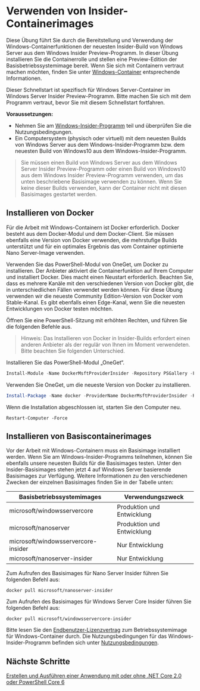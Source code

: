 # <a name="using-insider-container-images"></a>Verwenden von Insider-Containerimages

Diese Übung führt Sie durch die Bereitstellung und Verwendung der Windows-Containerfunktionen der neuesten Insider-Build von Windows Server aus dem Windows Insider Preview-Programm. In dieser Übung installieren Sie die Containerrolle und stellen eine Preview-Edition der Basisbetriebssystemimage bereit. Wenn Sie sich mit Containern vertraut machen möchten, finden Sie unter [Windows-Container](../about/index.md) entsprechende Informationen.

Dieser Schnellstart ist spezifisch für Windows Server-Container im Windows Server Insider Preview-Programm. Bitte machen Sie sich mit dem Programm vertraut, bevor Sie mit diesem Schnellstart fortfahren.

**Voraussetzungen:**

- Nehmen Sie am [Windows-Insider-Programm](https://insider.windows.com/GettingStarted) teil und überprüfen Sie die Nutzungsbedingungen.
- Ein Computersystem (physisch oder virtuell) mit dem neuesten Builds von Windows Server aus dem Windows-Insider-Programm bzw. dem neuesten Build von Windows10 aus dem Windows-Insider-Programm.

>Sie müssen einen Build von Windows Server aus dem Windows Server Insider Preview-Programm oder einen Build von Windows10 aus dem Windows Insider Preview-Programm verwenden, um das unten beschriebene Basisimage verwenden zu können. Wenn Sie keine dieser Builds verwenden, kann der Container nicht mit diesen Basisimages gestartet werden.

## <a name="install-docker"></a>Installieren von Docker
Für die Arbeit mit Windows-Containern ist Docker erforderlich. Docker besteht aus dem Docker-Modul und dem Docker-Client. Sie müssen ebenfalls eine Version von Docker verwenden, die mehrstufige Builds unterstützt und für ein optimales Ergebnis das vom Container optimierte Nano Server-Image verwenden.

Verwenden Sie das PowerShell-Modul von OneGet, um Docker zu installieren. Der Anbieter aktiviert die Containerfunktion auf Ihrem Computer und installiert Docker. Dies macht einen Neustart erforderlich. Beachten Sie, dass es mehrere Kanäle mit den verschiedenen Version von Docker gibt, die in unterschiedlichen Fällen verwendet werden können. Für diese Übung verwenden wir die neueste Community Edition-Version von Docker vom Stable-Kanal. Es gibt ebenfalls einen Edge-Kanal, wenn Sie die neuesten Entwicklungen von Docker testen möchten.

Öffnen Sie eine PowerShell-Sitzung mit erhöhten Rechten, und führen Sie die folgenden Befehle aus.

>Hinweis: Das Installieren von Docker in Insider-Builds erfordert einen anderen Anbieter als der regulär von Ihnen im Moment verwendeten. Bitte beachten Sie folgenden Unterschied.

Installieren Sie das PowerShell-Modul „OneGet“.
```powershell
Install-Module -Name DockerMsftProviderInsider -Repository PSGallery -Force
```
Verwenden Sie OneGet, um die neueste Version von Docker zu installieren.
```powershell
Install-Package -Name docker -ProviderName DockerMsftProviderInsider -RequiredVersion 17.06.0-ce
```
Wenn die Installation abgeschlossen ist, starten Sie den Computer neu.
```
Restart-Computer -Force
```

## <a name="install-base-container-image"></a>Installieren von Basiscontainerimages

Vor der Arbeit mit Windows-Containern muss ein Basisimage installiert werden. Wenn Sie am Windows-Insider-Programms teilnehmen, können Sie ebenfalls unsere neuesten Builds für die Basisimages testen. Unter den Insider-Basisimages stehen jetzt 4 auf Windows Server basierende Basisimages zur Verfügung. Weitere Informationen zu den verschiedenen Zwecken der einzelnen Basisimages finden Sie in der Tabelle unten:

| Basisbetriebssystemimages                       | Verwendungszweck                      |
|-------------------------------------|----------------------------|
| microsoft/windowsservercore         | Produktion und Entwicklung |
| microsoft/nanoserver                | Produktion und Entwicklung |
| microsoft/windowsservercore-insider | Nur Entwicklung           |
| microsoft/nanoserver-insider        | Nur Entwicklung           |

Zum Aufrufen des Basisimages für Nano Server Insider führen Sie folgenden Befehl aus:

```
docker pull microsoft/nanoserver-insider
```

Zum Aufrufen des Basisimages für Windows Server Core Insider führen Sie folgenden Befehl aus:

```
docker pull microsoft/windowsservercore-insider
```

Bitte lesen Sie den [Endbenutzer-Lizenzvertrag](../EULA.md ) zum Betriebssystemimage für Windows-Container durch. Die Nutzungsbedingungen für das Windows-Insider-Programm befinden sich unter [Nutzungsbedingungen](https://www.microsoft.com/en-us/software-download/windowsinsiderpreviewserver).

## <a name="next-steps"></a>Nächste Schritte

[Erstellen und Ausführen einer Anwendung mit oder ohne .NET Core 2.0 oder PowerShell Core 6](./Nano-RS3-.NET-Core-and-PS.md)
